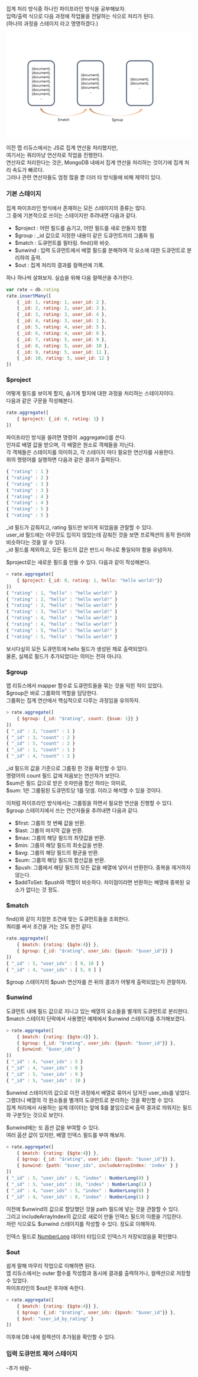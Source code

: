 <p>집계 처리 방식중 하나인 파이프라인 방식을 공부해보자.<br />
입력/출력 식으로 다음 과정에 작업물을 전달하는 식으로 처리가 된다.<br />
(하나의 과정을 스테이지 라고 명명하겠다.)</p>

<img src="https://github.com/TaekGeunLee/study_MongoDB/blob/master/readmeImg/B1_17-1.png" alt="B1_17-1" />

<p>이전 맵 리듀스에서는 JS로 집계 연산을 처리했지만,<br />
여기서는 쿼리마냥 연산자로 작업을 진행한다.<br />
연산자로 처리한다는 것은, MongoDB 내에서 집계 연산을 처리하는 것이기에
집계 처리 속도가 빠르다.<br />그러나 관련 연산자들도 엄청 많을 뿐 더러
타 방식들에 비해 제약이 있다.
</p>

### 기본 스테이지

<p>집계 파이프라인 방식에서 존재하는 모든 스테이지의 종류는 많다.<br />
그 중에 기본적으로 쓰이는 스테이지만 추려내면 다음과 같다.
</p>

<ul>
    <li>$project : 어떤 필드를 숨기고, 어떤 필드를 새로 만들지 정함</li>
    <li>$group : _id 값으로 지정한 내용이 같은 도큐먼트끼리 그룹화 됨</li>
    <li>$match : 도큐먼트를 필터링. find()와 비슷.</li>
    <li>$unwind : 입력 도큐먼트에서 배열 필드를 분해하여 각 요소에 대한 도큐먼트로 분리하여 출력.</li>
    <li>$out : 집계 처리의 결과를 컬렉션에 기록.</li>
</ul>

<p>하나 하나씩 살펴보자. 실습을 위해 다음 컬렉션을 추가한다.</p>

```javascript
var rate = db.rating
rate.insertMany([
    { _id: 1, rating: 1, user_id: 2 },
    { _id: 2, rating: 2, user_id: 3 },
    { _id: 3, rating: 3, user_id: 4 },
    { _id: 4, rating: 3, user_id: 1 },
    { _id: 5, rating: 4, user_id: 5 },
    { _id: 6, rating: 4, user_id: 8 },
    { _id: 7, rating: 5, user_id: 9 },
    { _id: 8, rating: 5, user_id: 10 },
    { _id: 9, rating: 5, user_id: 11 },
    { _id: 10, rating: 5, user_id: 12 }
])
```

### $project

<p>어떻게 필드를 보이게 할지, 숨기게 할지에 대한 과정을 처리하는 스테이지이다.<br />
다음과 같은 구문을 작성해본다.</p>

```javascript
rate.aggregate([
    { $project: {_id: 0, rating: 1} }
])
```

<p>파이프라인 방식을 쓸려면 명령어 .aggregate()를 쓴다.<br />
인자로 배열 값을 받으며, 각 배열은 원소로 객체들을 지닌다.<br />
각 객체들은 스테이지를 의미하고, 각 스테이지 마다 필요한 연산자를 사용한다.<br />
위의 명령어를 실행하면 다음과 같은 결과가 출력된다.</p>

```javascript
{ "rating" : 1 }
{ "rating" : 2 }
{ "rating" : 3 }
{ "rating" : 3 }
{ "rating" : 4 }
{ "rating" : 4 }
{ "rating" : 5 }
{ "rating" : 5 }
```

<p>_id 필드가 감춰지고, rating 필드만 보이게 되었음을 관찰할 수 있다.<br />
user_id 필드에는 아무것도 입히지 않았는데 감춰진 것을 보면 프로젝션의 동작 원리와 비슷하다는 것을 알 수 있다.<br />
_id 필드를 제외하고, 모든 필드의 값은 반드시 하나로 통일되야 함을 유념하자.</p>

<p>$project로는 새로운 필드를 만들 수 있다. 다음과 같이 작성해본다.</p>


```javascript
> rate.aggregate([
    { $project: {_id: 0, rating: 1, hello: "hello world!"}}
])
{ "rating" : 1, "hello" : "hello world!" }
{ "rating" : 2, "hello" : "hello world!" }
{ "rating" : 3, "hello" : "hello world!" }
{ "rating" : 3, "hello" : "hello world!" }
{ "rating" : 4, "hello" : "hello world!" }
{ "rating" : 4, "hello" : "hello world!" }
{ "rating" : 5, "hello" : "hello world!" }
{ "rating" : 5, "hello" : "hello world!" }
```
<p>보시다싶히 모든 도큐먼트에 hello 필드가 생성된 채로 출력되었다.<br />
물론, 실제로 필드가 추가되었다는 의미는 전혀 아니다.</p>

### $group

<p>맵 리듀스에서 mapper 함수로 도큐먼트들을 묶는 것을 익힌 적이 있었다.<br />
$group은 바로 그룹화의 역할을 담당한다.<br />
그룹화는 집계 연산에서 핵심적으로 다루는 과정임을 유의하자.</p>

```javascript
> rate.aggregate([
    { $group: {_id: "$rating", count: {$sum: 1}} }
])
{ "_id" : 2, "count" : 1 }
{ "_id" : 3, "count" : 2 }
{ "_id" : 5, "count" : 2 }
{ "_id" : 1, "count" : 1 }
{ "_id" : 4, "count" : 2 }
```
<p>_id 필드의 값을 기준으로 그룹핑 한 것을 확인할 수 있다.<br />
명령어의 count 필드 값에 처음보는 연산자가 보인다.<br />
$sum은 필드 값으로 받은 숫자만큼 합산 하라는 의미로, <br />
$sum: 1은 그룹핑된 도큐먼트당 1를 덧셈. 이라고 해석할 수 있을 것이다.</p>

<p>이처럼 파이프라인 방식에서는 그룹핑을 하면서 필요한 연산을 진행할 수 있다.<br />
$group 스테이지에서 쓰는 연산자들을 추려내면 다음과 같다.
</p>

<ul>
    <li>$first: 그룹의 첫 번째 값을 반환.</li>
    <li>$last: 그룹의 마지막 값을 반환.</li>
    <li>$max: 그룹의 해당 필드의 최댓값을 반환.</li>
    <li>$min: 그룹의 해당 필드의 최솟값을 반환.</li>
    <li>$avg: 그룹의 해당 필드의 평균을 반환.</li>
    <li>$sum: 그룹의 해당 필드의 합산값을 반환.</li>
    <li>$push: 그룹에서 해당 필드의 모든 값을 배열에 넣어서 반환한다. 중복을 제거하지 않는다.</li>
    <li>$addToSet: $push와 역할이 비슷하다. 차이점이라면 반환하는 배열에 중복된 요소가 없다는 것 정도.</li>
</ul>

### $match

<p>find()와 같이 지정한 조건에 맞는 도큐먼트들을 조회한다.<br />
쿼리를 써서 조건을 거는 것도 완전 같다.</p>


```javascript
rate.aggregate([
    { $match: {rating: {$gte:4}} }, 
    { $group: {_id: "$rating", user_ids: {$push: "$user_id"}} }
])
{ "_id" : 5, "user_ids" : [ 9, 10 ] }
{ "_id" : 4, "user_ids" : [ 5, 8 ] }
```

<p>$group 스테이지의 $push 연산자를 쓴 뒤의 결과가 어떻게 출력되었는지 관찰하자.</p>

### $unwind

<p>도큐먼트 내에 필드 값으로 지니고 있는 배열의 요소들을 별개의 도큐먼트로 분리한다.<br />
$match 스테이지 단락에서 사용했던 예제에서 $unwind 스테이지를 추가해보겠다.</p>


```javascript
> rate.aggregate([
    { $match: {rating: {$gte:4}} }, 
    { $group: {_id: "$rating", user_ids: {$push: "$user_id"}} }, 
    { $unwind: "$user_ids" }
])
{ "_id" : 4, "user_ids" : 5 }
{ "_id" : 4, "user_ids" : 8 }
{ "_id" : 5, "user_ids" : 9 }
{ "_id" : 5, "user_ids" : 10 }
```
<p>$unwind 스테이지의 값으로 이전 과정에서 배열로 묶어서 담겨진 user_ids를 넣었다.<br />
그랬더니 배열의 각 원소들을 별개의 도큐먼트로 분리하는 것을 확인할 수 있다.<br />
집계 처리에서 사용하는 실제 데이터는 앞에 $를 붙임으로써 출력 결과로 띄워지는 필드와
구분짓는 것으로 보인다.</p>

<p>$unwind에는 또 옵션 값을 부여할 수 있다.<br />
여러 옵션 값이 있지만, 배열 인덱스 필드를 부여 해보자.</p>


```javascript
> rate.aggregate([
    { $match: {rating: {$gte:4}} }, 
    { $group: {_id: "$rating", user_ids: {$push: "$user_id"}} }, 
    { $unwind: {path: "$user_ids", includeArrayIndex: 'index' } }
])
{ "_id" : 5, "user_ids" : 9, "index" : NumberLong(0) }
{ "_id" : 5, "user_ids" : 10, "index" : NumberLong(1) }
{ "_id" : 4, "user_ids" : 5, "index" : NumberLong(0) }
{ "_id" : 4, "user_ids" : 8, "index" : NumberLong(1) }
```

<p>이전에 $unwind의 값으로 할당했던 것을 path 필드에 넣는 것을 관찰할 수 있다.<br />
그리고 includeArrayIndex의 값으로 새로이 만들 인덱스 필드의 이름을 기입한다.<br />
저런 식으로도 $unwind 스테이지를 작성할 수 있다. 정도로 이해하자.</p>

<p>인덱스 필드로 <a href="https://stackoverrun.com/ko/q/4677624">NumberLong</a> 데이터 타입으로 인덱스가 저장되었음을 확인했다.</p>

### $out

<p>쉽게 말해 마무리 작업으로 이해하면 된다.<br />
맵 리듀스에서는 outer 함수를 작성함과 동시에 결과를 출력하거나, 컬렉션으로 저장할 수 있었다.<br />
파이프라인의 $out은 후자에 속한다.</p>

```javascript
> rate.aggregate([
    { $match: {rating: {$gte:4}} }, 
    { $group: {_id: "$rating", user_ids: {$push: "$user_id"}} }, 
    { $out: "user_id_by_rating" }
])
```

<p>이후에 DB 내에 컬렉션이 추가됨을 확인할 수 있다.</p>

### 입력 도큐먼트 제어 스테이지
-추가 바람-



